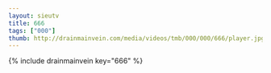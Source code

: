 ```yaml
--- 
layout: sieutv
title: 666
tags: ["000"]
thumb: http://drainmainvein.com/media/videos/tmb/000/000/666/player.jpg
---
```

{% include drainmainvein key="666" %} 
